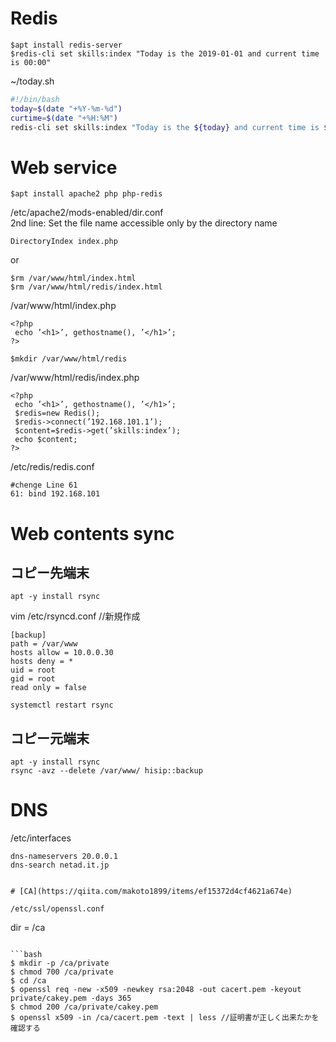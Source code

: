 # Redis
```
$apt install redis-server
$redis-cli set skills:index "Today is the 2019-01-01 and current time is 00:00"
```

~/today.sh
```bash:today.sh
#!/bin/bash
today=$(date "+%Y-%m-%d")
curtime=$(date "+%H:%M")
redis-cli set skills:index "Today is the ${today} and current time is ${curtime}"
```

# Web service
```
$apt install apache2 php php-redis
```

/etc/apache2/mods-enabled/dir.conf  
2nd line: Set the file name accessible only by the directory name
  ```
  DirectoryIndex index.php
  ```
or  
```
$rm /var/www/html/index.html
$rm /var/www/html/redis/index.html
```
  
/var/www/html/index.php

```php:index.php
<?php
 echo ’<h1>’, gethostname(), ’</h1>’;
?>
```

```
$mkdir /var/www/html/redis
```

/var/www/html/redis/index.php

```php:index.php
<?php
 echo ’<h1>’, gethostname(), ’</h1>’;
 $redis=new Redis();
 $redis->connect(’192.168.101.1’);
 $content=$redis->get(’skills:index’);
 echo $content;
?>
```

/etc/redis/redis.conf

```
#chenge Line 61
61: bind 192.168.101
```

# Web contents sync
## コピー先端末
```
apt -y install rsync
```
vim /etc/rsyncd.conf //新規作成
```
[backup]
path = /var/www
hosts allow = 10.0.0.30
hosts deny = *
uid = root
gid = root
read only = false
```
```
systemctl restart rsync
```

## コピー元端末
```
apt -y install rsync
rsync -avz --delete /var/www/ hisip::backup
```
# DNS  

/etc/interfaces
```
dns-nameservers 20.0.0.1
dns-search netad.it.jp


# [CA](https://qiita.com/makoto1899/items/ef15372d4cf4621a674e)  

/etc/ssl/openssl.conf
```
dir = /ca
```

```bash
$ mkdir -p /ca/private
$ chmod 700 /ca/private
$ cd /ca
$ openssl req -new -x509 -newkey rsa:2048 -out cacert.pem -keyout private/cakey.pem -days 365
$ chmod 200 /ca/private/cakey.pem
$ openssl x509 -in /ca/cacert.pem -text | less //証明書が正しく出来たかを確認する
```

